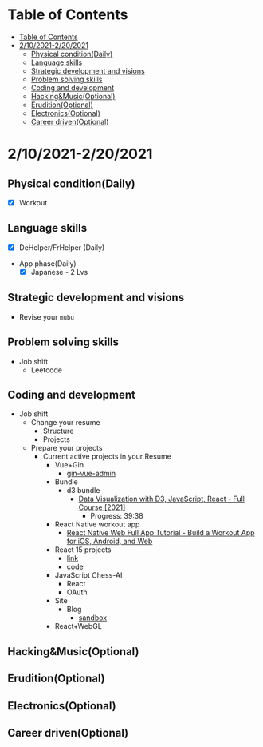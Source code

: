 # Table of Contents
- [Table of Contents](#table-of-contents)
- [2/10/2021-2/20/2021](#2102021-2202021)
  - [Physical condition(Daily)](#physical-conditiondaily)
  - [Language skills](#language-skills)
  - [Strategic development and visions](#strategic-development-and-visions)
  - [Problem solving skills](#problem-solving-skills)
  - [Coding and development](#coding-and-development)
  - [Hacking&Music(Optional)](#hackingmusicoptional)
  - [Erudition(Optional)](#eruditionoptional)
  - [Electronics(Optional)](#electronicsoptional)
  - [Career driven(Optional)](#career-drivenoptional)

# 2/10/2021-2/20/2021
## Physical condition(Daily)
- [x] Workout

## Language skills
- [x] DeHelper/FrHelper (Daily)
- App phase(Daily)
  - [x] Japanese - 2 Lvs

## Strategic development and visions
- Revise your `mubu`
## Problem solving skills
- Job shift
  - Leetcode
## Coding and development
- Job shift
  - Change your resume
    - Structure
    - Projects
  - Prepare your projects
    - Current active projects in your Resume
      - Vue+Gin
        - [gin-vue-admin](https://github.com/flipped-aurora/gin-vue-admin/tree/master/web)
      - Bundle
        - d3 bundle
          - [Data Visualization with D3, JavaScript, React - Full Course [2021]](https://www.youtube.com/watch?v=2LhoCfjm8R4&t=1s)
            - Progress: 39:38
      - React Native workout app
        - [React Native Web Full App Tutorial - Build a Workout App for iOS, Android, and Web](https://www.youtube.com/watch?v=_CBYbEGvxYY)
      - React 15 projects
        - [link](https://www.youtube.com/watch?v=a_7Z7C_JCyo&t=923s)
        - [code](https://github.com/john-smilga/react-projects)
      - JavaScript Chess-AI
        - React
        - OAuth
      - Site
        - Blog
          - [sandbox](https://github.com/taniarascia/sandbox)
      - React+WebGL


## Hacking&Music(Optional)

## Erudition(Optional)

## Electronics(Optional)

## Career driven(Optional)

